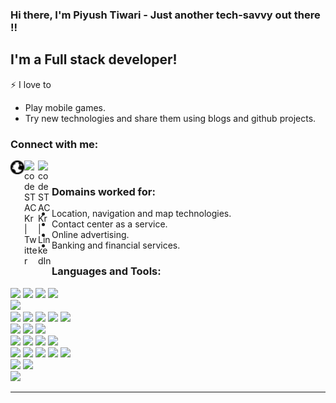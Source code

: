 ### Hi there, I'm Piyush Tiwari - Just another tech-savvy out there !!

## I'm a Full stack developer!
⚡ I love to 
- Play mobile games. 
- Try new technologies and share them using blogs and github projects.

### Connect with me:

[<img align="left" alt="codeSTACKr.com" width="22px" src="https://raw.githubusercontent.com/iconic/open-iconic/master/svg/globe.svg" />][website]
[<img align="left" alt="codeSTACKr | Twitter" width="22px" src="https://cdn.jsdelivr.net/npm/simple-icons@v3/icons/twitter.svg" />][twitter]
[<img align="left" alt="codeSTACKr | LinkedIn" width="22px" src="https://cdn.jsdelivr.net/npm/simple-icons@v3/icons/linkedin.svg" />][linkedin]

<br />

### Domains worked for:

- Location, navigation and map technologies.
- Contact center as a service.
- Online advertising.
- Banking and financial services.

### Languages and Tools:

![](https://img.shields.io/badge/OS-Linux-informational?style=flat&logo=linux&logoColor=white&color=2bbc8a)
![](https://img.shields.io/badge/Language-Java-informational?style=flat&logo=java&logoColor=white&color=2bbc8a)
![](https://img.shields.io/badge/Editor-IntelliJ%20IDEA-informational?style=flat&logo=intellij-idea&logoColor=white&color=2bbc8a)
![](https://img.shields.io/badge/Editor-Eclipse-informational?style=flat&logo=eclipse&logoColor=white&color=2bbc8a)
<br />
![](https://img.shields.io/badge/Architecture-Microservices-informational?style=flat&logoColor=white&color=2bbc8a)
<br />
![](https://img.shields.io/badge/Tools-Maven-informational?style=flat&logoColor=white&color=2bbc8a)
![](https://img.shields.io/badge/Framework-Spring-informational?style=flat&logo=spring&logoColor=white&color=2bbc8a)
![](https://img.shields.io/badge/Framework-Spring%20Boot-informational?style=flat&logo=spring&logoColor=white&color=2bbc8a)
![](https://img.shields.io/badge/Framework-AngularJS-informational?style=flat&logo=angularjs&logoColor=white&color=2bbc8a)
![](https://img.shields.io/badge/Framework-React-informational?style=flat&logo=react&logoColor=white&color=2bbc8a)
<br />
![](https://img.shields.io/badge/Testing-Junit-informational?style=flat&logoColor=white&color=2bbc8a)
![](https://img.shields.io/badge/Testing-Cucumber-informational?style=flat&logoColor=white&color=2bbc8a)
![](https://img.shields.io/badge/Testing-Karate-informational?style=flat&logoColor=white&color=2bbc8a)
<br />
![](https://img.shields.io/badge/VCS-Git-informational?style=flat&logo=git&logoColor=white&color=2bbc8a)
![](https://img.shields.io/badge/VCS-Bitbucket-informational?style=flat&logo=bitbucket&logoColor=white&color=2bbc8a)
![](https://img.shields.io/badge/Collaboration-Confluence-informational?style=flat&logo=confluence&logoColor=white&color=2bbc8a)
![](https://img.shields.io/badge/Project%20Management-JIRA-informational?style=flat&logo=jira&logoColor=white&color=2bbc8a)
<br />
![](https://img.shields.io/badge/Database-MySQL-informational?style=flat&logo=mysql&logoColor=white&color=2bbc8a)
![](https://img.shields.io/badge/Database-PostgreSQL-informational?style=flat&logo=postgresql&logoColor=white&color=2bbc8a)
![](https://img.shields.io/badge/Database-ElasticSearch-informational?style=flat&logo=ElasticSearch&logoColor=white&color=2bbc8a)
![](https://img.shields.io/badge/Database-AWS%20Dynamo%20DB-informational?style=flat&logo=amazon&logoColor=white&color=2bbc8a)
![](https://img.shields.io/badge/Database-Redis-informational?style=flat&logo=redis&logoColor=white&color=2bbc8a)
<br />
![](https://img.shields.io/badge/Deployment-Docker-informational?style=flat&logo=docker&logoColor=white&color=2bbc8a)
![](https://img.shields.io/badge/Deployment-Kubernetes-informational?style=flat&logo=kubernetes&logoColor=white&color=2bbc8a)
<br />
![](https://img.shields.io/badge/Cloud-AWS-informational?style=flat&logo=amazon&logoColor=white&color=2bbc8a)

---

[website]: https://executeitwithease.blogspot.com/
[twitter]: https://twitter.com/piyusht2929
[linkedin]: https://www.linkedin.com/in/piyush-tiwari-8291952b/
